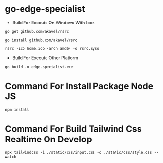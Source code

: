 # go-edge-specialist

- Build For Execute On Windows With Icon

```
go get github.com/akavel/rsrc
```
```
go install github.com/akavel/rsrc
```
```
rsrc -ico home.ico -arch amd64 -o rsrc.syso
```

- Build For Execute Other Platform
```
go build -o edge-specialist.exe
```

# Command For Install Package Node JS
```
npm install
```

# Command For Build Tailwind Css Realtime On Develop
```
npx tailwindcss -i ./static/css/input.css -o ./static/css/style.css --watch
```

